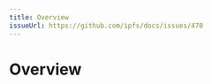 ```yaml
---
title: Overview
issueUrl: https://github.com/ipfs/docs/issues/470
---
```


# Overview

<ContentStatus />
